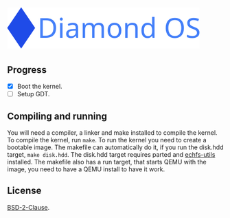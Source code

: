 # ![Diamond OS](./logo/wide_logo.png)

## Progress
- [x] Boot the kernel.
- [ ] Setup GDT.

## Compiling and running
You will need a compiler, a linker and make installed to compile the kernel.
To compile the kernel, run `make`. To run the kernel you need to create a
bootable image. The makefile can automatically do it, if you run the disk.hdd
target, `make disk.hdd`. The disk.hdd target requires parted and
[echfs-utils](https://github.com/echfs/echfs) installed. The makefile also
has a run target, that starts QEMU with the image, you need to have a QEMU
install to have it work.

## License
[BSD-2-Clause](./LICENSE).
